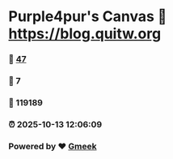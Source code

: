 # Purple4pur's Canvas :link: https://blog.quitw.org 
### :page_facing_up: [47](https://blog.quitw.org/tag.html) 
### :speech_balloon: 7 
### :hibiscus: 119189 
### :alarm_clock: 2025-10-13 12:06:09 
### Powered by :heart: [Gmeek](https://github.com/Meekdai/Gmeek)
